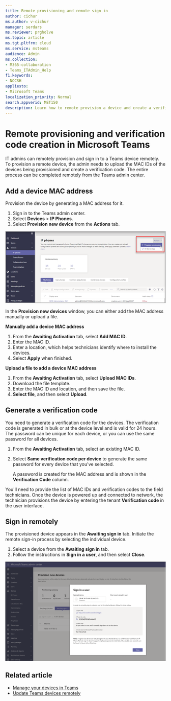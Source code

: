 ```yaml
---
title: Remote provisioning and remote sign-in
author: cichur
ms.author: v-cichur
manager: serdars
ms.reviewer: prgholve
ms.topic: article
ms.tgt.pltfrm: cloud
ms.service: msteams
audience: Admin
ms.collection: 
- M365-collaboration
- Teams_ITAdmin_Help
f1.keywords:
- NOCSH
appliesto: 
- Microsoft Teams
localization_priority: Normal
search.appverid: MET150
description: Learn how to remote provision a device and create a verification code in Microsoft Teams. 
---
```


# Remote provisioning and verification code creation in Microsoft Teams

IT admins can remotely provision and sign in to a Teams device remotely. To provision a remote device, the admin needs to upload the MAC IDs of the devices being provisioned and create a verification code. The entire process can be completed remotely from the Teams admin center.

## Add a device MAC address

Provision the device by generating a MAC address for it.

1. Sign in to the Teams admin center.
2. Select **Devices** > **IP Phones**.
3. Select **Provision new device** from the **Actions** tab.

![Provision new device option from the Actions tab](../media/provision-new-device.png)

In the **Provision new devices** window, you can either add the MAC address manually or upload a file.

**Manually add a device MAC address**

1. From the **Awaiting Activation** tab, select **Add MAC ID**.
2. Enter the MAC ID. 
3. Enter a location, which helps technicians identify where to install the devices. 
4. Select **Apply** when finished.

**Upload a file to add a device MAC address**

1. From the **Awaiting Activation** tab, select **Upload MAC IDs**.
2. Download the file template.
3. Enter the MAC ID and location, and then save the file.
4. **Select file**, and then select **Upload**.

## Generate a verification code

You need to generate a verification code for the devices. The verification code is generated in bulk or at the device level and is valid for 24 hours. The password can be unique for each device, or you can use the same password for all devices.

1. From the **Awaiting Activation** tab, select an existing MAC ID.
2. Select **Same verification code per device** to generate the same password for every device that you've selected. 

   A password is created for the MAC address and is shown in the **Verification Code** column.

You'll need to provide the list of MAC IDs and verification codes to the field technicians. Once the device is powered up and connected to network, the technician provisions the device by entering the tenant **Verification code** in the user interface.

## Sign in remotely

The provisioned device appears in the **Awaiting sign in** tab. Initiate the remote sign-in process by selecting the individual device.

1. Select a device from the **Awaiting sign in** tab.
2. Follow the instructions in **Sign in a user**, and then select **Close**.

![the Sign in a user window](../media/sign-in-user.png)

## Related article

- [Manage your devices in Teams](device-management.md)
- [Update Teams devices remotely](remote-update.md)
